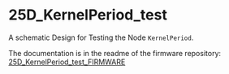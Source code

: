 # 25D_KernelPeriod_test

A schematic Design for Testing the Node `KernelPeriod`. 

The documentation is in the readme of the firmware repository: [25D_KernelPeriod_test_FIRMWARE](https://github.com/nBlocksStudioApps/25D_KernelPeriod_test_FIRMWARE)



